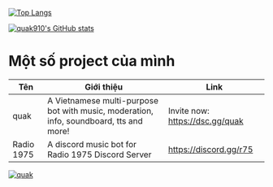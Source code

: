 [![Top Langs](https://github-readme-stats.vercel.app/api/top-langs/?username=quak910&layout=compact)](https://github.com/anuraghazra/github-readme-stats)

[![quak910's GitHub stats](https://github-readme-stats.vercel.app/api?username=quak910)](https://github.com/anuraghazra/github-readme-stats)
 

# Một số project của mình
| Tên | Giới thiệu | Link |
|------|------|-----------|
| quak | A Vietnamese multi-purpose bot with music, moderation, info, soundboard, tts and more! | Invite now: https://dsc.gg/quak |
| Radio 1975 | A discord music bot for Radio 1975 Discord Server | https://discord.gg/r75 |

<a href="https://discord.com/api/oauth2/authorize?client_id=814034700997361664&permissions=8&scope=bot">
    <img src="https://cdn.discordapp.com/attachments/806542839902765068/832560735698944020/quakbg.png" alt="quak" />
</a>
